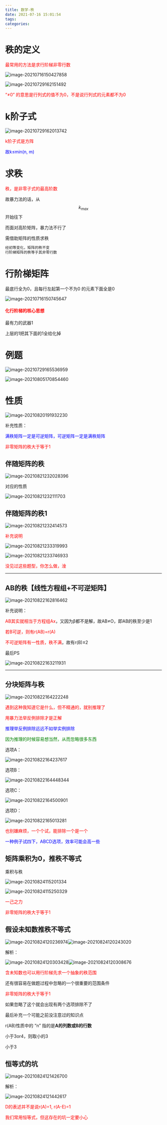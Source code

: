 ```yaml
---
title: 数学-秩
date: 2021-07-16 15:01:54
tags:
categories:
---
```


# 秩的定义

<font color=red>最常用的方法是求行阶梯非零行数</font>

![image-20210716150427858](https://picgo-freejim.oss-cn-beijing.aliyuncs.com/to_upload/image-20210716150427858.png)

![image-20210729162151492](https://picgo-freejim.oss-cn-beijing.aliyuncs.com/to_upload/image-20210729162151492.png)

<font color=red>“≠0” 的意思是行列式的值不为0，不是说行列式的元素都不为0</font>



# k阶子式

![image-20210729162013742](https://picgo-freejim.oss-cn-beijing.aliyuncs.com/to_upload/image-20210729162013742.png)

<font color=red>k阶子式是方阵</font>

<font color=blue>故k≤min(n, m)</font>



# 求秩

<font color=red>秩，是非零子式的最高阶数</font>

故暴力法的话，从$$k_{max}$$开始往下

而面对高阶矩阵，暴力法不行了

需借助矩阵的性质求秩

```bash
经初等变化，矩阵的秩不变
行阶梯矩阵的秩等于其非零行数
```



# 行阶梯矩阵

最底行全为0，且每行左起第一个不为0 的元素下面全是0

![image-20210716150745647](https://picgo-freejim.oss-cn-beijing.aliyuncs.com/to_upload/image-20210716150745647.png)

#### <font color=red>化行阶梯的核心思想</font>

最有力的武器1

上层的1把其下面的1全给化掉



# 例题



![image-20210729165536959](https://picgo-freejim.oss-cn-beijing.aliyuncs.com/to_upload/image-20210729165536959.png)

![image-20210805170854460](https://picgo-freejim.oss-cn-beijing.aliyuncs.com/to_upload/image-20210805170854460.png)



# 性质



![image-20210820191932230](https://picgo-freejim.oss-cn-beijing.aliyuncs.com/to_upload/image-20210820191932230.png)

补充性质：

<font color=blue>满秩矩阵一定是可逆矩阵，可逆矩阵一定是满秩矩阵</font>

<font color=red>非零矩阵的秩大于等于1</font>

## 伴随矩阵的秩

![image-20210821232028396](https://picgo-freejim.oss-cn-beijing.aliyuncs.com/to_upload/image-20210821232028396.png)

对应的性质

![image-20210821232111703](https://picgo-freejim.oss-cn-beijing.aliyuncs.com/to_upload/image-20210821232111703.png)







## 伴随矩阵的秩1

![image-20210821232414573](https://picgo-freejim.oss-cn-beijing.aliyuncs.com/to_upload/image-20210821232414573.png)

<font color=red>补充说明</font>

![image-20210821233319993](https://picgo-freejim.oss-cn-beijing.aliyuncs.com/to_upload/image-20210821233319993.png)

![image-20210821233746933](https://picgo-freejim.oss-cn-beijing.aliyuncs.com/to_upload/image-20210821233746933.png)

<font color=red>没见过这些题型，你怎么做，淦</font>







---

## AB的秩【线性方程组+不可逆矩阵】

![image-20210822162816462](https://picgo-freejim.oss-cn-beijing.aliyuncs.com/to_upload/image-20210822162816462.png)



补充说明：

<font color=red>AB其实就相当于方程组Ax</font>，又因为β都不是解，故AB≠O，即AB的秩至少是1

<font color=red>若B可逆，则有r(AB)=r(A)</font>

<font color=red>不可逆矩阵有一性质，秩不满</font>，故有r(B)≤2

最后PS

![image-20210822163211931](https://picgo-freejim.oss-cn-beijing.aliyuncs.com/to_upload/image-20210822163211931.png)



---

## 分块矩阵与秩

![image-20210822164222248](https://picgo-freejim.oss-cn-beijing.aliyuncs.com/to_upload/image-20210822164222248.png)

<font color=red>遇到这种我知道它是什么，但不精通的，就别推理了</font>

<font color=red>用暴力法举反例排除才是正解</font>

<font color=blue>推理举反例排除远远不如举实例排除</font>

<font color=green>因为推理的时候容易想当然，从而忽略很多东西</font>

选项A：

![image-20210822164237617](https://picgo-freejim.oss-cn-beijing.aliyuncs.com/to_upload/image-20210822164237617.png)

选项B：

![image-20210822164448344](https://picgo-freejim.oss-cn-beijing.aliyuncs.com/to_upload/image-20210822164448344.png)

选项C：

![image-20210822164500901](https://picgo-freejim.oss-cn-beijing.aliyuncs.com/to_upload/image-20210822164500901.png)

选项D：

![image-20210822165013281](https://picgo-freejim.oss-cn-beijing.aliyuncs.com/to_upload/image-20210822165013281.png)

<font color=red>也别嫌麻烦，一个个试，能排除一个是一个</font>

<font color=blue>一种例子试四下，ABCD选项，效率可能会高一些</font>



## 矩阵乘积为0，推秩不等式

乘积与秩

![image-20210824115201334](https://picgo-freejim.oss-cn-beijing.aliyuncs.com/to_upload/image-20210824115201334.png)

![image-20210824115250329](https://picgo-freejim.oss-cn-beijing.aliyuncs.com/to_upload/image-20210824115250329.png)

<font color=red>一己之力</font>

<font color=red>非零矩阵的秩大于等于1</font>





## 假设未知数推秩不等式

![image-20210824120236974](https://picgo-freejim.oss-cn-beijing.aliyuncs.com/to_upload/image-20210824120236974.png)![image-20210824120243020](https://picgo-freejim.oss-cn-beijing.aliyuncs.com/to_upload/image-20210824120243020.png)

解析：

![image-20210824120303428](https://picgo-freejim.oss-cn-beijing.aliyuncs.com/to_upload/image-20210824120303428.png)![image-20210824120308676](https://picgo-freejim.oss-cn-beijing.aliyuncs.com/to_upload/image-20210824120308676.png)

<font color=red>含未知数也可以用行阶梯先求一个抽象的秩范围</font>

还有很容易在做题过程中忽略的一个很重要的范围条件

<font color=red>非零矩阵的秩大于等于1</font>

如果忽略了这个就会出现有两个选项排除不了

最后补充一个可能之前没注意过的知识点

r(AB)性质中的 “n” 指的是**A的列数或B的行数**

小于3or4，则取小的3

小于3





## 恒等式的坑

![image-20210824121426700](https://picgo-freejim.oss-cn-beijing.aliyuncs.com/to_upload/image-20210824121426700.png)

解析：

![image-20210824121442617](https://picgo-freejim.oss-cn-beijing.aliyuncs.com/to_upload/image-20210824121442617.png)

<font color=red>D的表述并不是说r(A)=1, r(A-E)=1</font>

<font color=red>我们常用恒等式，但这存在的坑一定要小心</font>